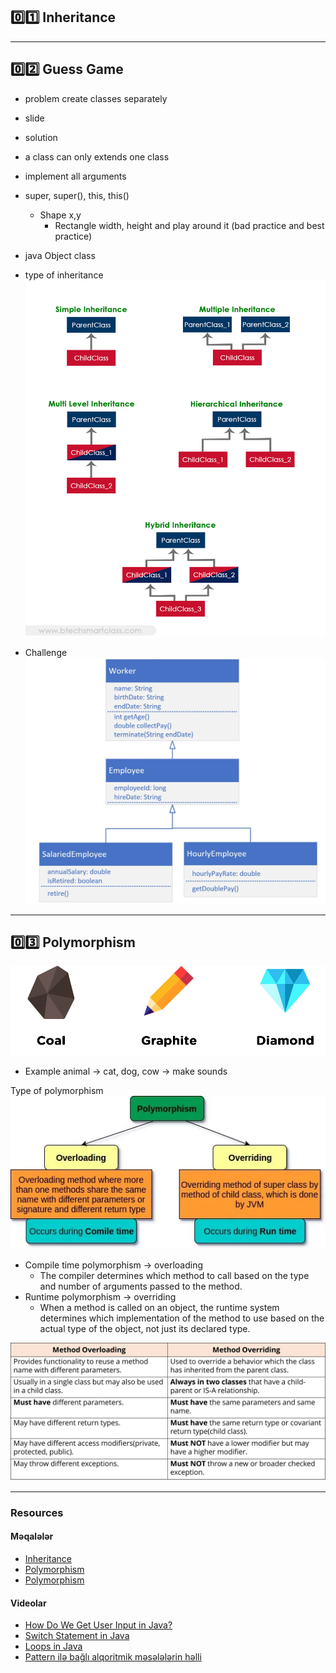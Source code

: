 ## 0️⃣1️⃣ Inheritance


---
## 0️⃣2️⃣ Guess Game

* problem create classes separately
* slide
* solution
* a class can only extends one class
* implement all arguments
* super, super(), this, this()
  * Shape x,y
    * Rectangle width, height and play around it (bad practice and best practice)
* java Object class
* type of inheritance
  ![img.png](imgs/type-of-inheritabce.png)

* Challenge
  ![inheritance-task.png](imgs/inheritance-task.png)


---
## 0️⃣3️⃣ Polymorphism
![img.png](imgs/polymorphism.png)
* Example animal -> cat, dog, cow -> make sounds

Type of polymorphism
![img.png](imgs/polymorphismtypes.png)
* Compile time polymorphism -> overloading
  * The compiler determines which method to call based on the type and number of arguments passed to the method.
* Runtime polymorphism -> overriding
  * When a method is called on an object, the runtime system determines which implementation of the method to use based on the actual type of the object, not just its declared type.

![img.png](imgs/overridingandloading.png)


---
### Resources

#### Məqalələr
* [Inheritance](https://www.digitalocean.com/community/tutorials/inheritance-java-example)
* [Polymorphism](https://medium.com/lets-do-it-pl/what-is-polymorphism-and-what-are-the-advantages-of-it-8947a79125e8)
* [Polymorphism](https://docs.oracle.com/javase/tutorial/java/IandI/polymorphism.html)

#### Videolar
* [How Do We Get User Input in Java?](https://www.youtube.com/watch?v=bI7kQq9cjmQ)
* [Switch Statement in Java](https://www.youtube.com/watch?v=IrQKDdptiw8)
* [Loops in Java](https://www.youtube.com/watch?v=hs45eeZ326U&ab_channel=Simplilearn)
* [Pattern ilə bağlı alqoritmik məsələlərin həlli](https://www.youtube.com/watch?v=lsOOs5J8ycw&t=2164s&ab_channel=KunalKushwaha)